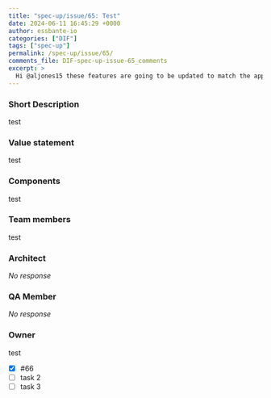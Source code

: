 ```yaml
---
title: "spec-up/issue/65: Test"
date: 2024-06-11 16:45:29 +0000
author: essbante-io
categories: ["DIF"]
tags: ["spec-up"]
permalink: /spec-up/issue/65/
comments_file: DIF-spec-up-issue-65_comments
excerpt: >
  Hi @aljones15 these features are going to be updated to match the approach in the updated IETF drafts. Please hold off on testing.
---
```

### Short Description

test

### Value statement

test

### Components

test

### Team members

test

### Architect

_No response_

### QA Member

_No response_

### Owner

test

- [x] #66
- [ ] task 2
- [ ] task 3